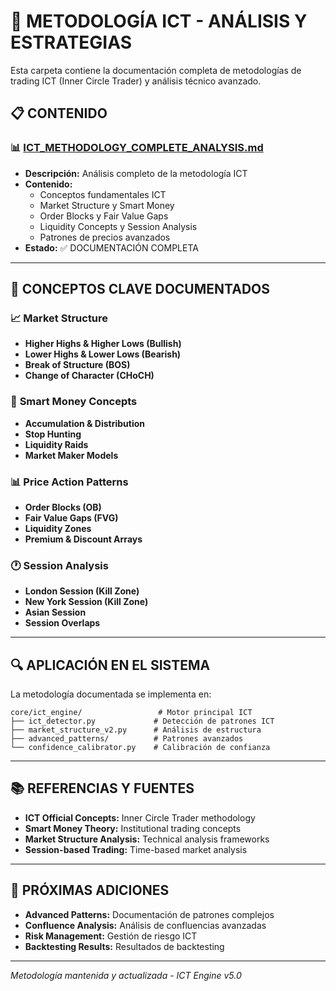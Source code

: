 # 📖 METODOLOGÍA ICT - ANÁLISIS Y ESTRATEGIAS

Esta carpeta contiene la documentación completa de metodologías de trading ICT (Inner Circle Trader) y análisis técnico avanzado.

## 📋 **CONTENIDO**

### 📊 **[ICT_METHODOLOGY_COMPLETE_ANALYSIS.md](./ICT_METHODOLOGY_COMPLETE_ANALYSIS.md)**
- **Descripción:** Análisis completo de la metodología ICT
- **Contenido:**
  - Conceptos fundamentales ICT
  - Market Structure y Smart Money
  - Order Blocks y Fair Value Gaps
  - Liquidity Concepts y Session Analysis
  - Patrones de precios avanzados
- **Estado:** ✅ DOCUMENTACIÓN COMPLETA

---

## 🎯 **CONCEPTOS CLAVE DOCUMENTADOS**

### 📈 **Market Structure**
- **Higher Highs & Higher Lows (Bullish)**
- **Lower Highs & Lower Lows (Bearish)**
- **Break of Structure (BOS)**
- **Change of Character (CHoCH)**

### 🏦 **Smart Money Concepts**
- **Accumulation & Distribution**
- **Stop Hunting**
- **Liquidity Raids**
- **Market Maker Models**

### 📊 **Price Action Patterns**
- **Order Blocks (OB)**
- **Fair Value Gaps (FVG)**
- **Liquidity Zones**
- **Premium & Discount Arrays**

### 🕐 **Session Analysis**
- **London Session (Kill Zone)**
- **New York Session (Kill Zone)**
- **Asian Session**
- **Session Overlaps**

---

## 🔍 **APLICACIÓN EN EL SISTEMA**

La metodología documentada se implementa en:

```
core/ict_engine/                 # Motor principal ICT
├── ict_detector.py             # Detección de patrones ICT
├── market_structure_v2.py      # Análisis de estructura
├── advanced_patterns/          # Patrones avanzados
└── confidence_calibrator.py    # Calibración de confianza
```

---

## 📚 **REFERENCIAS Y FUENTES**

- **ICT Official Concepts:** Inner Circle Trader methodology
- **Smart Money Theory:** Institutional trading concepts
- **Market Structure Analysis:** Technical analysis frameworks
- **Session-based Trading:** Time-based market analysis

---

## 🎯 **PRÓXIMAS ADICIONES**

- **Advanced Patterns:** Documentación de patrones complejos
- **Confluence Analysis:** Análisis de confluencias avanzadas
- **Risk Management:** Gestión de riesgo ICT
- **Backtesting Results:** Resultados de backtesting

---

*Metodología mantenida y actualizada - ICT Engine v5.0*
